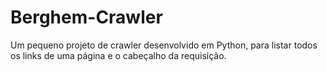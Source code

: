 # Berghem-Crawler
Um pequeno projeto de crawler desenvolvido em Python, para listar todos os links de uma página e o cabeçalho da requisição.
